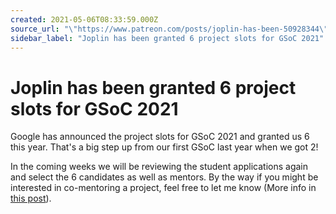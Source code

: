 ```yaml
---
created: 2021-05-06T08:33:59.000Z
source_url: "\"https://www.patreon.com/posts/joplin-has-been-50928344\""
sidebar_label: "Joplin has been granted 6 project slots for GSoC 2021"
---
```


# Joplin has been granted 6 project slots for GSoC 2021

Google has announced the project slots for GSoC 2021 and granted us 6 this year. That's a big step up from our first GSoC last year when we got 2!

In the coming weeks we will be reviewing the student applications again and select the 6 candidates as well as mentors. By the way if you might be interested in co-mentoring a project, feel free to let me know (More info in [this post](https://www.patreon.com/posts/call-for-google-50662125)).